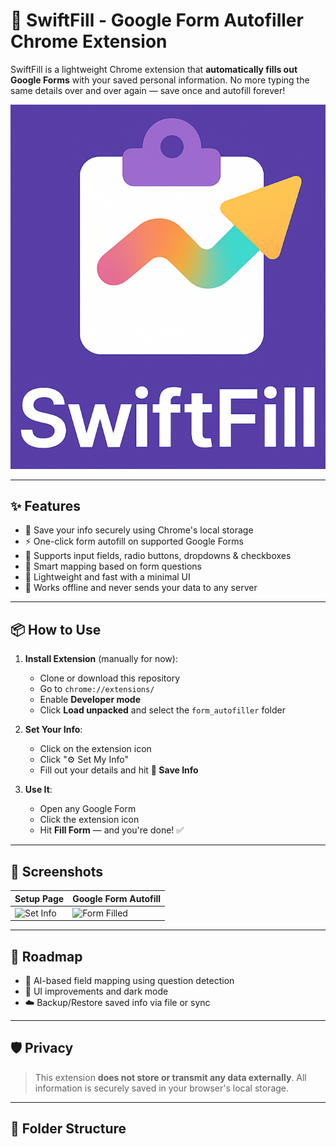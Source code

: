 # 🚀 SwiftFill - Google Form Autofiller Chrome Extension

SwiftFill is a lightweight Chrome extension that **automatically fills out Google Forms** with your saved personal information. No more typing the same details over and over again — save once and autofill forever!

![SwiftFill Icon](iconnn.png)

---

## ✨ Features

- 🔐 Save your info securely using Chrome's local storage
- ⚡ One-click form autofill on supported Google Forms
- 🎯 Supports input fields, radio buttons, dropdowns & checkboxes
- 🧠 Smart mapping based on form questions
- 🧩 Lightweight and fast with a minimal UI
- 📄 Works offline and never sends your data to any server

---

## 📦 How to Use

1. **Install Extension** (manually for now):
   - Clone or download this repository
   - Go to `chrome://extensions/`
   - Enable **Developer mode**
   - Click **Load unpacked** and select the `form_autofiller` folder

2. **Set Your Info**:
   - Click on the extension icon
   - Click "⚙️ Set My Info"
   - Fill out your details and hit **💾 Save Info**

3. **Use It**:
   - Open any Google Form
   - Click the extension icon
   - Hit **Fill Form** — and you're done! ✅

---

## 📸 Screenshots

| Setup Page | Google Form Autofill |
|------------|----------------------|
| ![Set Info](screenshots/options.png) | ![Form Filled](screenshots/filled.png) |

---

## 🚧 Roadmap

- 🧠 AI-based field mapping using question detection
- 🎨 UI improvements and dark mode
- ☁️ Backup/Restore saved info via file or sync

---

## 🛡️ Privacy

> This extension **does not store or transmit any data externally**. All information is securely saved in your browser's local storage.

---

## 📂 Folder Structure

